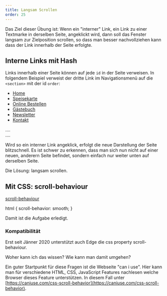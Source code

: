 ```yaml
---
title: Langsam Scrollen
order: 25
---
```


Das Ziel dieser Übung ist: Wenn ein "interner" Link, ein Link zu einer Textmarke
in derselben Seite, angeklickt wird, dann soll das Fenster
langsam zur Zielposition scrollen, so dass man besser nachvollziehen kann
dass der Link innerhalb der Seite erfolgte.

## Interne Links mit Hash

Links innerhalb einer Seite können auf jede `id` in der Seite verweisen.
In folgendem Beispiel verweist der dritte Link im Navigationsmenü
auf die `<section>` mit der id `order`:

<htmlcode caption="Navigationsmenü mit internen Links">
    <nav>
      <ul>
        <li><a href="#hero">Home</a></li>
        <li><a href="#menu">Speisekarte</a></li>
        <li><a href="#order">Online Bestellen</a></li>
        <li><a href="#guest">Gästebuch</a></li>
        <li><a href="#newsletter">Newsletter</a></li>
        <li><a href="#contact">Kontakt</a></li>
      </ul>
    </nav>
    ....
    <section id="order">
    ....
    <footer id="contact">
</htmlcode>

Wird so ein interner Link angeklick, erfolgt die neue Darstellung der
Seite blitzschnell. Es ist schwer zu erkennen, dass man sich nun nicht
auf einer neuen, anderern Seite befindet, sondern einfach nur weiter
unten auf derselben Seite.

Die Lösung: langsam scrollen.

## Mit CSS: scroll-behaviour

[scroll-behaviour](https://developer.mozilla.org/en-US/docs/Web/CSS/scroll-behavior)

<css>
html {
  scroll-behavior: smooth;
}
</css>

Damit ist die Aufgabe erledigt.

### Kompatibilität

Erst seit Jänner 2020 unterstützt auch Edge
die css property scroll-behaviour.

Woher kann ich das wissen? Wie kann man damit umgehen?

Ein guter Startpunkt für diese Fragen ist die Webseite "can i use". Hier kann
man für verschiedene HTML, CSS, JavaScript Features nachlesen welche
Browser dieses Feature unterstützen. In diesem Fall unter [https://caniuse.com/css-scroll-behavior](https://caniuse.com/css-scroll-behavior).

